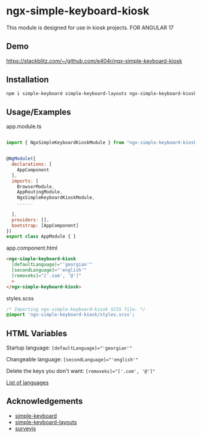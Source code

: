 
# ngx-simple-keyboard-kiosk
This module is designed for use in kiosk projects.
FOR ANGULAR 17

## Demo

https://stackblitz.com/~/github.com/e404r/ngx-simple-keyboard-kiosk


## Installation


```bash
npm i simple-keyboard simple-keyboard-layouts ngx-simple-keyboard-kiosk
```
    

    
## Usage/Examples

app.module.ts
```javascript

import { NgxSimpleKeyboardKioskModule } from "ngx-simple-keyboard-kiosk";


@NgModule({
  declarations: [
    AppComponent
  ],
  imports: [
    BrowserModule,
    AppRoutingModule,
    NgxSimpleKeyboardKioskModule,
    ......
  
  ],
  providers: [],
  bootstrap: [AppComponent]
})
export class AppModule { }

```


app.component.html
```html
<ngx-simple-keyboard-kiosk 
  [defaultLanguage]="'georgian'"
  [secondLanguage]="'english'"
  [removeks]="['.com', '@']"
  >
</ngx-simple-keyboard-kiosk>

```


styles.scss
```css
/* Importing ngx-simple-keyboard-kiosk SCSS file. */
@import 'ngx-simple-keyboard-kiosk/styles.scss';

```




## HTML Variables


Startup language: `[defaultLanguage]="'georgian'"`

Changeable language: `[secondLanguage]="'english'"`

Delete the keys you don't want:  `[removeks]="['.com', '@']" `


 [List of languages](https://github.com/simple-keyboard/simple-keyboard-layouts/tree/master/build/layouts)


## Acknowledgements

 - [simple-keyboard](https://github.com/hodgef/simple-keyboard)
 - [simple-keyboard-layouts](https://github.com/simple-keyboard/simple-keyboard-layouts)
 - [surveyjs](https://surveyjs.io/)


